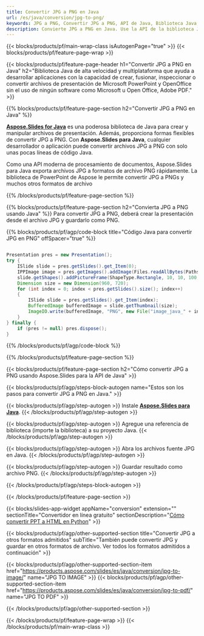 ```yaml
---
title: Convertir JPG a PNG en Java
url: /es/java/conversion/jpg-to-png/
keywords: JPG a PNG, Convertir JPG a PNG, API de Java, Biblioteca Java, JPG, PNG
description: Convierte JPG a PNG en Java. Use la API de la biblioteca Java para convertir archivos JPG a PNG
---
```


{{< blocks/products/pf/main-wrap-class isAutogenPage="true" >}}
{{< blocks/products/pf/feature-page-wrap >}}

{{< blocks/products/pf/feature-page-header h1="Convertir JPG a PNG en Java" h2="Biblioteca Java de alta velocidad y multiplataforma que ayuda a desarrollar aplicaciones con la capacidad de crear, fusionar, inspeccionar o convertir archivos de presentación de Microsoft PowerPoint y OpenOffice sin el uso de ningún software como Microsoft u Open Office, Adobe PDF." >}}

{{% blocks/products/pf/feature-page-section h2="Convertir JPG a PNG en Java" %}}

[**Aspose.Slides for Java**](https://products.aspose.com/slides/es/java/) es una poderosa biblioteca de Java para crear y manipular archivos de presentación. Además, proporciona formas flexibles de convertir JPG a PNG. Con **Aspose.Slides para Java**, cualquier desarrollador o aplicación puede convertir archivos JPG a PNG con solo unas pocas líneas de código Java.

Como una API moderna de procesamiento de documentos, Aspose.Slides para Java exporta archivos JPG a formatos de archivo PNG rápidamente. La biblioteca de PowerPoint de Aspose le permite convertir JPG a PNGs y muchos otros formatos de archivo

{{% /blocks/products/pf/feature-page-section %}}

{{% blocks/products/pf/feature-page-section  h2="Convierta JPG a PNG usando Java" %}}
Para convertir JPG a PNG, deberá crear la presentación desde el archivo JPG y guardarlo como PNG.

{{% blocks/products/pf/agp/code-block title="Código Java para convertir JPG en PNG" offSpacer="true" %}}

```java

Presentation pres = new Presentation();
try {
    ISlide slide = pres.getSlides().get_Item(0);
	IPPImage image = pres.getImages().addImage(Files.readAllBytes(Paths.get("image.jpg")));
	slide.getShapes().addPictureFrame(ShapeType.Rectangle, 10, 10, 100, 100, image);
    Dimension size = new Dimension(960, 720);
    for (int index = 0; index < pres.getSlides().size(); index++)
    {
        ISlide slide = pres.getSlides().get_Item(index);
        BufferedImage bufferedImage = slide.getThumbnail(size);
        ImageIO.write(bufferedImage, "PNG", new File("image_java_" + index + ".png"));
    }
} finally {
    if (pres != null) pres.dispose();
}
```


{{% /blocks/products/pf/agp/code-block %}}

{{% /blocks/products/pf/feature-page-section %}}

{{< blocks/products/pf/feature-page-section  h2="Cómo convertir JPG a PNG usando Aspose.Slides para la API de Java" >}}

{{< blocks/products/pf/agp/steps-block-autogen name="Estos son los pasos para convertir JPG a PNG en Java." >}}

{{< blocks/products/pf/agp/step-autogen >}}
Instale [**Aspose.Slides para Java**](https://products.aspose.com/slides/es/java/).
{{< /blocks/products/pf/agp/step-autogen >}}

{{< blocks/products/pf/agp/step-autogen >}}
Agregue una referencia de biblioteca (importe la biblioteca) a su proyecto Java.
{{< /blocks/products/pf/agp/step-autogen >}}

{{< blocks/products/pf/agp/step-autogen >}}
Abra los archivos fuente JPG en Java.
{{< /blocks/products/pf/agp/step-autogen >}}

{{< blocks/products/pf/agp/step-autogen >}}
Guardar resultado como archivo PNG.
{{< /blocks/products/pf/agp/step-autogen >}}

{{< /blocks/products/pf/agp/steps-block-autogen >}}

{{< /blocks/products/pf/feature-page-section >}}

{{< blocks/slides-app-widget  appName="conversion" extension="" sectionTitle="Convertidor en línea gratuito" sectionDescription="[Cómo convertir PPT a HTML en Python](https://products.aspose.com/slides/es/python-net/conversion/ppt-to-html/)" >}}

{{< blocks/products/pf/agp/other-supported-section title="Convertir JPG a otros formatos admitidos" subTitle="También puede convertir JPG y guardar en otros formatos de archivo. Ver todos los formatos admitidos a continuación" >}}

{{< blocks/products/pf/agp/other-supported-section-item href="https://products.aspose.com/slides/es/java/conversion/jpg-to-image/" name="JPG TO IMAGE" >}}
{{< blocks/products/pf/agp/other-supported-section-item href="https://products.aspose.com/slides/es/java/conversion/jpg-to-pdf/" name="JPG TO PDF" >}}


{{< /blocks/products/pf/agp/other-supported-section >}}

{{< /blocks/products/pf/feature-page-wrap >}}
{{< /blocks/products/pf/main-wrap-class >}}